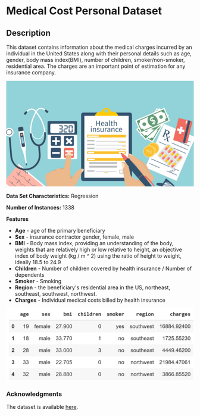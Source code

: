 # Medical Cost Personal Dataset

## Description

This dataset contains information about the medical charges incurred by an individual in the United States along with their personal details such as age, gender, body mass index\(BMI\), number of children, smoker/non-smoker, residential area. The charges are an important point of estimation for any insurance company. 

![](../.gitbook/assets/image%20%2846%29.png)

**Data Set Characteristics:**   Regression 

**Number of Instances:** 1338

**Features**

* **Age** - age of the primary beneficiary
* **Sex** - insurance contractor gender, female, male
* **BMI** - Body mass index, providing an understanding of the body, weights that are relatively high or low relative to height, an objective index of body weight \(kg / m ^ 2\) using the ratio of height to weight, ideally 18.5 to 24.9
* **Children** - Number of children covered by health insurance / Number of dependents
* **Smoker** - Smoking
* **Region** -  the beneficiary's residential area in the US,  northeast, southeast, southwest, northwest.
* **Charges** - Individual medical costs billed by health insurance

![](../.gitbook/assets/image%20%2848%29.png)

### Acknowledgments

The dataset is available [here](https://github.com/stedy/Machine-Learning-with-R-datasets/blob/master/insurance.csv).







